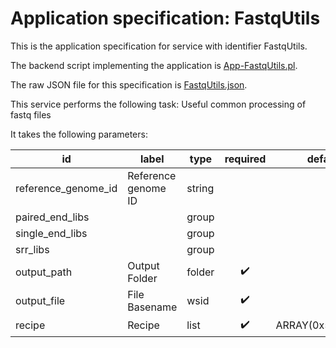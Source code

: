 
# Application specification: FastqUtils

This is the application specification for service with identifier FastqUtils.

The backend script implementing the application is [App-FastqUtils.pl](../service-scripts/App-FastqUtils.pl).

The raw JSON file for this specification is [FastqUtils.json](FastqUtils.json).

This service performs the following task:   Useful common processing of fastq files

It takes the following parameters:

| id | label | type | required | default value |
| -- | ----- | ---- | :------: | ------------ |
| reference_genome_id | Reference genome ID | string  |  |  |
| paired_end_libs |  | group  |  |  |
| single_end_libs |  | group  |  |  |
| srr_libs |  | group  |  |  |
| output_path | Output Folder | folder  | :heavy_check_mark: |  |
| output_file | File Basename | wsid  | :heavy_check_mark: |  |
| recipe | Recipe | list  | :heavy_check_mark: | ARRAY(0x557d47c9acc0) |

